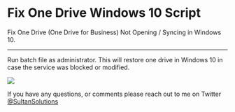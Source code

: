 # Fix One Drive Windows 10 Script 

Fix One Drive (One Drive for Business) Not Opening / Syncing in Windows 10. 

----

Run batch file as administrator. This will restore one drive in Windows 10 in case the service was blocked or modified. 

<img src="https://i.imgur.com/31pNAlU.png">

If you have any questions, or comments please reach out to me on Twitter <a href="https://twitter.com/sultansolutions"> @SultanSolutions </a> 

